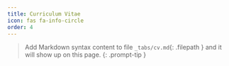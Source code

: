 ```yaml
---
title: Curriculum Vitae
icon: fas fa-info-circle
order: 4
---
```


> Add Markdown syntax content to file `_tabs/cv.md`{: .filepath } and it will show up on this page.
{: .prompt-tip }

